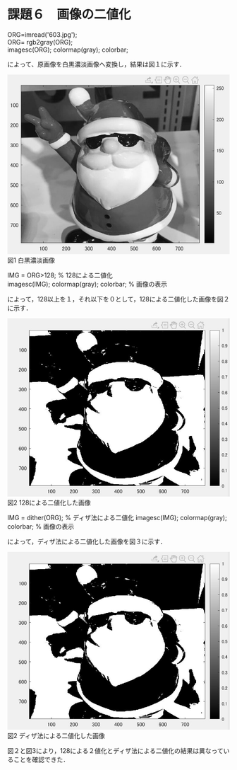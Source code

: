 # 課題６　画像の二値化　　
ORG=imread('603.jpg');  
ORG= rgb2gray(ORG);  
imagesc(ORG); colormap(gray); colorbar;  

によって、原画像を白黒濃淡画像へ変換し，結果は図１に示す．　

![原画像](https://github.com/hongyuting2017/image_processing/blob/master/image/kadai6-1.jpg)  
図1 白黒濃淡画像

IMG = ORG>128; % 128による二値化  
imagesc(IMG); colormap(gray); colorbar; % 画像の表示  

によって，128以上を１，それ以下を０として，128による二値化した画像を図２に示す．  

![原画像](https://github.com/hongyuting2017/image_processing/blob/master/image/kadai6-2.jpg)  
図2 128による二値化した画像

IMG = dither(ORG); % ディザ法による二値化
imagesc(IMG); colormap(gray); colorbar; % 画像の表示

によって，ディザ法による二値化した画像を図３に示す．

![原画像](https://github.com/hongyuting2017/image_processing/blob/master/image/kadai6-2.jpg)  
図2 ディザ法による二値化した画像　　

図２と図3により，128による２値化とディザ法による二値化の結果は異なっていることを確認できた．
